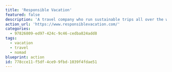 ```yaml
---
title: 'Responsible Vacation'
featured: false
description: 'A travel company who run sustainable trips all over the world. Sail from Scotland to Iceland, cycle across Vietnam, hike in Peru. Admittedly some of these trips will require a flight to get there, but one trip a year (or alternative years) is probably reasonable. At least when you get there, these vacations will be helping and protecting local nature, wildlife and culture.'
action_url: 'https://www.responsiblevacation.com/'
categories:
  - 97826809-ed97-424c-9c46-cedba824add8
tags:
  - vacation
  - travel
  - nomad
blueprint: action
id: 778cce11-f5df-4ce9-9fbd-1039f4fdae51
---
```

